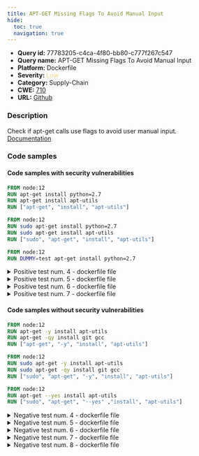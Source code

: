 ```yaml
---
title: APT-GET Missing Flags To Avoid Manual Input
hide:
  toc: true
  navigation: true
---
```


<style>
  .highlight .hll {
    background-color: #ff171742;
  }
  .md-content {
    max-width: 1100px;
    margin: 0 auto;
  }
</style>

-   **Query id:** 77783205-c4ca-4f80-bb80-c777f267c547
-   **Query name:** APT-GET Missing Flags To Avoid Manual Input
-   **Platform:** Dockerfile
-   **Severity:** <span style="color:#edd57e">Low</span>
-   **Category:** Supply-Chain
-   **CWE:** <a href="https://cwe.mitre.org/data/definitions/710.html" onclick="newWindowOpenerSafe(event, 'https://cwe.mitre.org/data/definitions/710.html')">710</a>
-   **URL:** [Github](https://github.com/Checkmarx/kics/tree/master/assets/queries/dockerfile/apt_get_missing_flags_to_avoid_manual_input)

### Description
Check if apt-get calls use flags to avoid user manual input.<br>
[Documentation](https://docs.docker.com/engine/reference/builder/#run)

### Code samples
#### Code samples with security vulnerabilities
```dockerfile title="Positive test num. 1 - dockerfile file" hl_lines="2 3 4"
FROM node:12
RUN apt-get install python=2.7
RUN apt-get install apt-utils
RUN ["apt-get", "install", "apt-utils"]

```
```dockerfile title="Positive test num. 2 - dockerfile file" hl_lines="2 3 4"
FROM node:12
RUN sudo apt-get install python=2.7
RUN sudo apt-get install apt-utils
RUN ["sudo", "apt-get", "install", "apt-utils"]

```
```dockerfile title="Positive test num. 3 - dockerfile file" hl_lines="2"
FROM node:12
RUN DUMMY=test apt-get install python=2.7

```
<details><summary>Positive test num. 4 - dockerfile file</summary>

```dockerfile hl_lines="2 3"
FROM node:12
RUN ["sudo", "apt-get", "-q" ,"install", "apt-utils"]
RUN sudo apt-get -q install apt-utils

```
</details>
<details><summary>Positive test num. 5 - dockerfile file</summary>

```dockerfile hl_lines="2 3"
FROM node:12
RUN ["sudo", "apt-get", "--quiet", "install", "apt-utils"] 
RUN sudo apt-get --quiet install apt-utils
```
</details>
<details><summary>Positive test num. 6 - dockerfile file</summary>

```dockerfile hl_lines="2 3"
FROM node:12
RUN sudo apt-get --quiet install sl
RUN ["apt-get", "--quiet" ,"install", "apt-utils"] 
```
</details>
<details><summary>Positive test num. 7 - dockerfile file</summary>

```dockerfile hl_lines="2 3"
FROM node:12
RUN sudo apt-get -q install sl
RUN ["apt-get", "-q", "install", "apt-utils"] 
```
</details>


#### Code samples without security vulnerabilities
```dockerfile title="Negative test num. 1 - dockerfile file"
FROM node:12
RUN apt-get -y install apt-utils
RUN apt-get -qy install git gcc
RUN ["apt-get", "-y", "install", "apt-utils"]

```
```dockerfile title="Negative test num. 2 - dockerfile file"
FROM node:12
RUN sudo apt-get -y install apt-utils
RUN sudo apt-get -qy install git gcc
RUN ["sudo", "apt-get", "-y", "install", "apt-utils"]

```
```dockerfile title="Negative test num. 3 - dockerfile file"
FROM node:12
RUN apt-get --yes install apt-utils
RUN ["sudo", "apt-get", "--yes" ,"install", "apt-utils"]

```
<details><summary>Negative test num. 4 - dockerfile file</summary>

```dockerfile
FROM node:12
RUN sudo apt-get -qq install apt-utils
RUN ["apt-get", "-qq", "install", "apt-utils"] 

```
</details>
<details><summary>Negative test num. 5 - dockerfile file</summary>

```dockerfile
FROM node:12
RUN apt-get --assume-yes install apt-utils
RUN ["sudo", "apt-get", "--assume-yes", "install", "apt-utils"] 

```
</details>
<details><summary>Negative test num. 6 - dockerfile file</summary>

```dockerfile
FROM node:12
RUN sudo apt-get -q=2 install apt-utils
RUN ["apt-get", "-q=2", "install", "apt-utils"]
```
</details>
<details><summary>Negative test num. 7 - dockerfile file</summary>

```dockerfile
FROM node:12
RUN apt-get --quiet --quiet install sl
RUN ["apt-get", "--quiet", "--quiet" ,"install", "apt-utils"] 

```
</details>
<details><summary>Negative test num. 8 - dockerfile file</summary>

```dockerfile
FROM node:12
RUN apt-get -q -q install sl
RUN ["apt-get", "-q", "-q", "apt-utils"]

```
</details>
